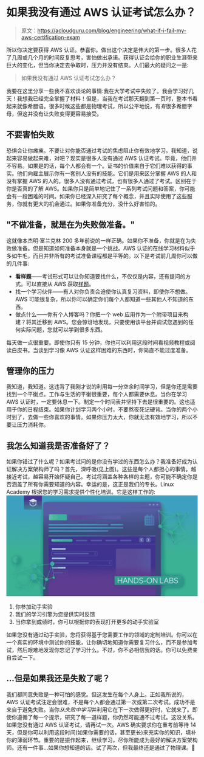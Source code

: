 # 如果我没有通过 AWS 认证考试怎么办？

> 原文：<https://acloudguru.com/blog/engineering/what-if-i-fail-my-aws-certification-exam>

所以你决定要获得 AWS 认证。恭喜你。做出这个决定是伟大的第一步。很多人花了几周或几个月的时间反复思考，害怕做出承诺。获得认证会给你的职业生涯带来巨大的变化，但当你决定去争取时，压力并没有结束。人们最大的疑问之一是:

> 如果我没有通过 AWS 认证考试怎么办？

我要在这里分享一些我不喜欢谈论的事情:我在大学考试中失败了。我会学习好几天！我想我已经完全掌握了材料！但是，当我在考试那天翻到第一页时，整本书看起来就像希腊语。很多时候这些都是物理考试，所以公平地说，有*有*很多希腊字母，但这并没有让失败变得更容易接受。

## 不要害怕失败

恐惧会让你瘫痪。不要让对你能否通过考试的焦虑阻止你有效地学习。我知道，说起来容易做起来难，对吧？现实是很多人没有通过 AWS 认证考试。毕竟，他们并不容易。如果是的话，每个人都会有一个。证书的价值来自于它们难以获得的事实。他们向雇主展示你有一套别人没有的技能。它们是用来区分掌握 AWS 的人和没有掌握 AWS 的人的。很多人没有通过考试，也有很多人通过了考试。区别在于你是否真的了解 AWS。如果你只是简单地记住了一系列考试问题和答案，你可能会有一段困难的时间。如果你已经深入研究了每个概念，并且实际使用了这些服务，你就有更大的机会通过。如果你准备充分，没什么好害怕的。

## "不做准备，就是在为失败做准备。"

这就像本杰明·富兰克林 200 多年前说的一样正确。如果你不准备，你就是在为失败做准备。但是知道如何准备本身就是一个挑战。AWS 认证的在线学习材料似乎多如牛毛，而且并非所有的考试准备课程都是平等的。以下是考试前几周你可以做的几件事:

*   **看样题**——考试形式可以让你知道要找什么，不仅仅是内容，还有提问的方式。可以直接从 AWS 获取[样题](https://aws.amazon.com/certification/certified-solutions-architect-associate/)。
*   找一个学习伙伴——有人对你负责会迫使你认真复习资料，即使你不想做。AWS 可能很复杂，所以你可以确定你们每个人都知道一些其他人不知道的东西。
*   做点什么——你有个人博客吗？你把一个 web 应用作为一个附带项目来构建？将其迁移到 AWS。您会惊讶地发现，只要使用该平台并调试您遇到的任何实际问题，您就可以学到很多东西。

每天做一点很重要。即使你只有 15 分钟，你也可以利用这段时间看视频教程或阅读白皮书。当谈到学习像 AWS 认证这样困难的东西时，你简直不能过度准备。

## 管理你的压力

我知道，我知道。这违背了我刚才说的利用每一分空余时间学习，但是你还是需要找到一个平衡点。工作与生活的平衡很重要，每个人都需要休息。当你在学习 AWS 认证时，一定要休息一下。制定一个时间表并坚持下去是很重要的。这也适用于你的日程结束。如果你计划学习两个小时，不要熬夜死记硬背。当你的两个小时到了，去做一些你喜欢的事情。如果你压力太大，你就无法有效地学习，所以不要让压力消耗你。

## 我怎么知道我是否准备好了？

如果你错过了什么呢？如果考试问的是你没有学过的东西怎么办？我准备好成为认证解决方案架构师了吗？首先，深呼吸(见上图)。这些是每个人都担心的事情。越接近考试，越容易开始怀疑自己。考试将涵盖各种各样的主题，你可能不确定你是否涵盖了所有你需要知道的内容。幸运的是，这正是我们的专长。Linux Academy 根据您的学习需求提供个性化培训。它是这样工作的:![hands-on-labs](img/6348261d2b1ebd554f44af2af1fcaf4f.png)

1.  你参加动手实验
2.  我们的学习引擎为您提供实时反馈
3.  当你拿到成绩时，你可以根据你的表现打开更多的动手实验室

如果您没有通过动手实验，您将获得基于您需要工作的领域的定制培训。你可以在一个真实的环境中测试你的技能，让你确切地知道你需要复习什么，而不是参加考试，然后艰难地发现你忘记了学习什么。不过，你不必相信我的话。你可以免费亲自尝试一下。

## …但是如果我还是失败了呢？

我们都同意失败是一种可怕的感觉。但这发生在每个人身上。正如我所说的，AWS 认证考试注定会很难，不是每个人都会通过第一次或第二次考试。成功不是来自于避免失败。当你*从失败中学习*并利用它在下一次做得更好时，它就来了。即使你遵循了每一个提示，研究了每一道样题，你仍然可能通不过考试。这没关系。如果您没有通过 AWS 认证考试，请再试一次。AWS 确实要求你在重考前等待 14 天，但是你可以利用这段时间(如果你需要的话，甚至更长)来充实你的知识，填补你的薄弱环节。重要的是振作起来，继续学习，尽你所能成为最好的解决方案架构师。还有一件事…如果你想知道的话。试了两次，但我最终还是通过了物理课。🙂